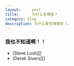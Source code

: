 ```yaml
---
layout:     post
title:      为什么写博客？
category: blog
description: 为什么要写博客呢？。
---
```


### 我也不知道啊！！

 
* [Steve Losh][]
* [Derek Sivers][] 

